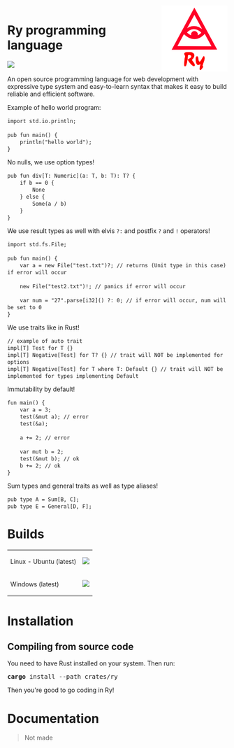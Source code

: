<img align="right" width="30%" height="30%" src="additional/icon/ry-2.png" alt="rycon">

# Ry programming language
![](https://img.shields.io/badge/version-0.0.1%20alpha-red.svg)

An open source programming language for web development with expressive type system and easy-to-learn syntax that makes it easy to build reliable and efficient software.

Example of hello world program:
```ry
import std.io.println;

pub fun main() {
    println("hello world");
}
```

No nulls, we use option types!

```ry
pub fun div[T: Numeric](a: T, b: T): T? {
    if b == 0 {
        None
    } else {
        Some(a / b)
    }
}
```

We use result types as well with elvis `?:` and postfix `?` and `!` operators!

```ry
import std.fs.File;

pub fun main() {
    var a = new File("test.txt")?; // returns (Unit type in this case) if error will occur

    new File("test2.txt")!; // panics if error will occur

    var num = "27".parse[i32]() ?: 0; // if error will occur, num will be set to 0
}
```

We use traits like in Rust!

```ry
// example of auto trait
impl[T] Test for T {} 
impl[T] Negative[Test] for T? {} // trait will NOT be implemented for options
impl[T] Negative[Test] for T where T: Default {} // trait will NOT be implemented for types implementing Default 
```

Immutability by default!

```ry
fun main() {
    var a = 3;
    test(&mut a); // error
    test(&a);

    a += 2; // error

    var mut b = 2;
    test(&mut b); // ok
    b += 2; // ok
}
```

Sum types and general traits as well as type aliases!

```ry
pub type A = Sum[B, C];
pub type E = General[D, F];
```

# Builds
<table style="margin-left: auto; margin-right: auto;">
<tr>
<td>Linux - Ubuntu (latest)</td>
<td>

![](https://img.shields.io/github/actions/workflow/status/abs0luty/ry/ry-ubuntu.yml)

</td>
</tr>
<tr>
<td>Windows (latest)</td>
<td>

![](https://img.shields.io/github/actions/workflow/status/abs0luty/ry/ry-windows.yml)

</td>
</tr>
</table>

# Installation
## Compiling from source code
You need to have Rust installed on your system. Then run:
<pre>
<b>cargo</b> install --path crates/ry
</pre>
Then you're good to go coding in Ry!

# Documentation
> Not made
